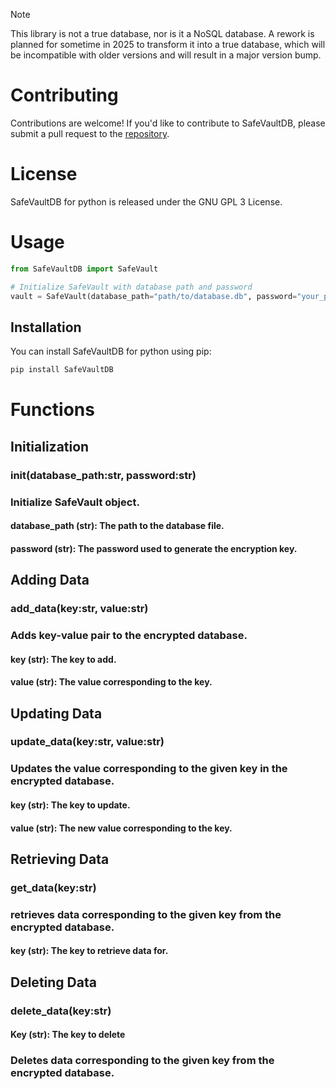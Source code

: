 > [!NOTE]
> This library is not a true database, nor is it a NoSQL database. A rework is planned for sometime in 2025 to transform it into a true database, which will be incompatible with older versions and will result in a major version bump.

# Contributing
Contributions are welcome! If you'd like to contribute to SafeVaultDB, please submit a pull request to the [repository](https://github.com/RGB-CAT/SafeVaultDB-Python).

# License
SafeVaultDB for python is released under the GNU GPL 3 License.

# Usage
```python
from SafeVaultDB import SafeVault

# Initialize SafeVault with database path and password
vault = SafeVault(database_path="path/to/database.db", password="your_password")
```

## Installation

You can install SafeVaultDB for python using pip:
```bash
pip install SafeVaultDB
```

# Functions
## Initialization
### __init__(database_path:str, password:str)
### Initialize SafeVault object.

#### database_path (str): The path to the database file.
#### password (str): The password used to generate the encryption key.
## Adding Data
### add_data(key:str, value:str)
### Adds key-value pair to the encrypted database.

#### key (str): The key to add.
#### value (str): The value corresponding to the key.
## Updating Data
### update_data(key:str, value:str)
### Updates the value corresponding to the given key in the encrypted database.

#### key (str): The key to update.
#### value (str): The new value corresponding to the key.
## Retrieving Data
### get_data(key:str)
### retrieves data corresponding to the given key from the encrypted database.

#### key (str): The key to retrieve data for.
## Deleting Data
### delete_data(key:str)
#### Key (str): The key to delete
### Deletes data corresponding to the given key from the encrypted database.
